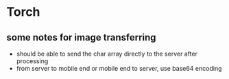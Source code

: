 # Torch

## some notes for image transferring
- should be able to send the char array directly to the server after processing
- from server to mobile end or mobile end to server, use base64 encoding

